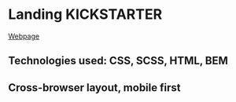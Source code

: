 # Landing KICKSTARTER
[Webpage](https://anastasiia-sharkova.github.io/Kickstarter_landing/)

## Technologies used: CSS, SCSS, HTML, BEM

## Сross-browser layout, mobile first
